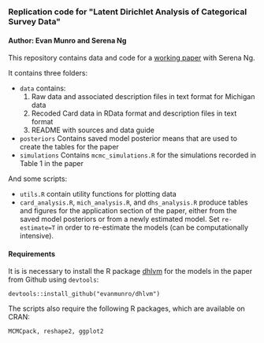 ### Replication code for "Latent Dirichlet Analysis of Categorical Survey Data"
#### Author: Evan Munro and Serena Ng

This repository contains data and code for a [working paper](https://arxiv.org/abs/1910.04883) with Serena Ng.

It contains three folders:  
 - `data` contains:
    1. Raw data and associated description files in text format for Michigan data
    2. Recoded Card data in RData format and description files in text format
    3. README with sources and data guide
 - `posteriors` Contains saved model posterior means that are used to create the tables for the paper
 - `simulations` Contains `mcmc_simulations.R` for the simulations recorded in Table 1 in the paper

And some scripts:
- `utils.R` contain utility functions for plotting data
- `card_analysis.R`, `mich_analysis.R`, and `dhs_analysis.R` produce tables and figures
for the application section of the paper, either from the saved model posteriors or from
a newly estimated model. Set `re-estimate=T` in order to re-estimate the models (can be
computationally intensive).

#### Requirements

It is is necessary to install the R package [dhlvm](www.github.com/evanmunro/dhlvm) for the models in the paper from Github using `devtools`:

```
devtools::install_github("evanmunro/dhlvm")
```  

The scripts also require the following R packages, which are available on CRAN:
```
MCMCpack, reshape2, ggplot2
```
